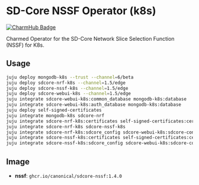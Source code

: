 # SD-Core NSSF Operator (k8s)
[![CharmHub Badge](https://charmhub.io/sdcore-nssf-k8s/badge.svg)](https://charmhub.io/sdcore-nssf-k8s)

Charmed Operator for the SD-Core Network Slice Selection Function (NSSF) for K8s.

## Usage
```bash
juju deploy mongodb-k8s --trust --channel=6/beta
juju deploy sdcore-nrf-k8s --channel=1.5/edge
juju deploy sdcore-nssf-k8s --channel=1.5/edge
juju deploy sdcore-webui-k8s --channel=1.5/edge
juju integrate sdcore-webui-k8s:common_database mongodb-k8s:database
juju integrate sdcore-webui-k8s:auth_database mongodb-k8s:database
juju deploy self-signed-certificates
juju integrate mongodb-k8s sdcore-nrf
juju integrate sdcore-nrf-k8s:certificates self-signed-certificates:certificates
juju integrate sdcore-nrf-k8s sdcore-nssf-k8s
juju integrate sdcore-nrf-k8s:sdcore_config sdcore-webui-k8s:sdcore-config
juju integrate sdcore-nssf-k8s:certificates self-signed-certificates:certificates
juju integrate sdcore-nssf-k8s:sdcore_config sdcore-webui-k8s:sdcore-config
```

## Image

- **nssf**: `ghcr.io/canonical/sdcore-nssf:1.4.0`
